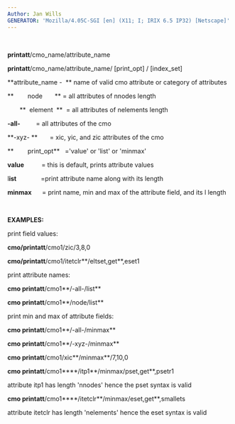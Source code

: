 ```yaml
---
Author: Jan Wills
GENERATOR: 'Mozilla/4.05C-SGI [en] (X11; I; IRIX 6.5 IP32) [Netscape]'
---
```


  

 **printatt**/cmo\_name/attribute\_name

 **printatt**/cmo\_name/attribute\_name/ [print\_opt] /
 [index\_set]

  **attribute\_name -  ** name of valid cmo attribute or category of
  attributes

 **        node       ** = all attributes of nnodes length

        **  element  **  = all attributes of nelements length

  **-all-**         = all attributes of the cmo

  **-xyz- **       = xic, yic, and zic attributes of the cmo

 **        print\_opt**   ='value' or 'list' or 'minmax'

  **value**          = this is default, prints attribute values

  l**ist**              =print attribute name along with its length

  **minmax**      = print name, min and max of the attribute field,
  and its l length

   

 **EXAMPLES:**

 print field values:

 **cmo/printatt**/cmo1/zic/3,8,0

 **cmo/printatt**/cmo1/itetclr**/eltset,get**,eset1

 print attribute names:

 **cmo printatt**/cmo1**/-all-/list**

 **cmo printatt**/cmo1**/node/list**

 print min and max of attribute fields:

 **cmo printatt**/cmo1**/-all-/minmax**

 **cmo printatt**/cmo1**/-xyz-/minmax**

 **cmo printatt**/cmo1/xic**/minmax**/7,10,0

 **cmo printatt**/cmo1****/itp1**/minmax/pset,get**,psetr1

 attribute itp1 has length 'nnodes' hence the pset syntax is valid

 **cmo printatt**/cmo1****/itetclr**/minmax/eset,get**,smallets

 attribute itetclr has length 'nelements' hence the eset syntax is
 valid

  


